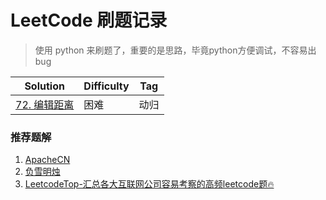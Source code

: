 # LeetCode 刷题记录

> 使用 python 来刷题了，重要的是思路，毕竟python方便调试，不容易出bug

| Solution                                                     | Difficulty | Tag  |
| ------------------------------------------------------------ | ---------- | ---- |
| [72. 编辑距离](https://github.com/chenkangyang/lt-solutions/blob/master/Solutions/0072.py) | 困难       | 动归 |

### 推荐题解

1. [ApacheCN](https://github.com/apachecn/Interview/tree/master/docs/Algorithm)
2. [负雪明烛](https://blog.csdn.net/fuxuemingzhu/category_5790037.html)
3. [LeetcodeTop-汇总各大互联网公司容易考察的高频leetcode题🔥](https://github.com/afatcoder/LeetcodeTop)